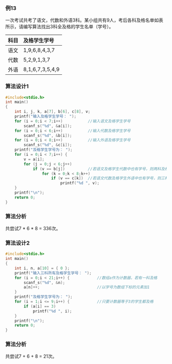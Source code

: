 ### 例13
一次考试共考了语文，代数和外语3科。某小组共有9人，考后各科及格名单如表所示，请编写算法找出3科全及格的学生名单（学号）。

| 科目 | 及格学生学号      |
| --- | :---------------- |
| 语文 | 1,9,6,8,4,3,7   |
| 代数 | 5,2,9,1,3,7     |
| 外语 | 8,1,6,7,3,5,4,9 |
### 算法设计1
```c
#include<stdio.h>
int main()
{
    int i, j, k, a[7], b[6], c[8], v;
    printf("输入及格学生学号： ");
    for (i = 0;i < 7;i++)           //输入语文及格学生学号
        scanf_s("%d", &a[i]);
    for (i = 0;i < 6;i++)           //输入代数及格学生学号
        scanf_s("%d", &b[i]);
    for (i = 0;i < 8;i++)           //输入外语及格学生学号
        scanf_s("%d", &c[i]);
    printf("及格学生学号为： ");
    for (i = 0;i < 7;i++) {
        v = a[i];
        for (j = 0;j < 6;j++)
            if (v == b[j])          //若语文及格学生代数中也有学号，则两科及格
                for (k = 0;k < 8;k++)
                    if (v == c[k])  //若语文代数及格学生外语中也有学号，则三科及格，输出学号
                        printf("%d ", v);
    }
    printf("\n");
    return 0;
}
```
### 算法分析
共尝试7 * 6 * 8 = 336次。
### 算法设计2
```c
#include<stdio.h>
int main()
{
    int i, n, a[10] = { 0 };
    printf("输入三科所有及格学生学号： ");
    for (i = 0;i < 21;i++) {            //数组a作为计数器，若有一科及格
        scanf_s("%d", &n);
        a[n]++;                         //以学号为数组下标的元素加1
    }
    printf("及格学生学号为： ");
    for (i = 1;i <= 9;i++) {            //只要计数器等于3的学生都及格
        if (a[i] == 3)
            printf("%d ", i);
    }
    printf("\n");
    return 0;
}
```
### 算法分析
共尝试7 + 6 + 8 = 21次。